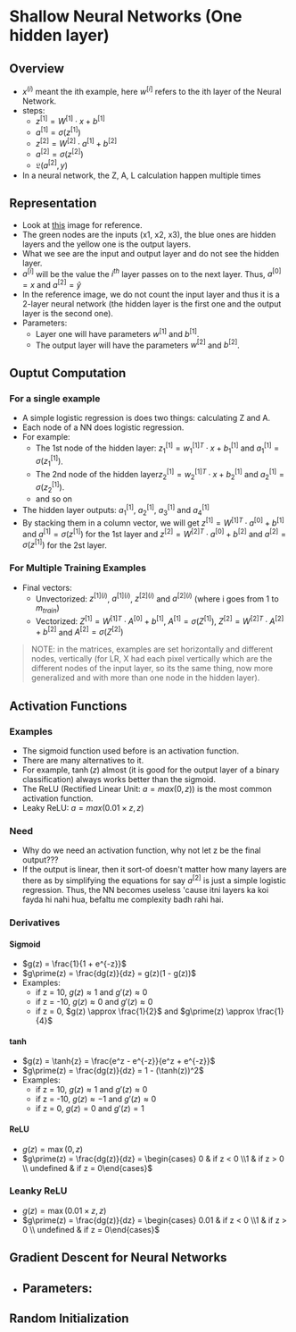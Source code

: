 # Shallow Neural Networks (One hidden layer)
## Overview
- $x^{(i)}$ meant the ith example, here $w^{[i]}$ refers to the ith layer of the Neural Network.
- steps:
    - $z^{[1]} = W^{[1]} \cdot x + b^{[1]}$
    - $a^{[1]} = \sigma(z^{[1]})$
    - $z^{[2]} = W^{[2]} \cdot a^{[1]} + b^{[2]}$
    - $a^{[2]} = \sigma(z^{[2]})$
    - $\mathfrak{L}(a^{[2]}, y)$
- In a neural network, the Z, A, L calculation happen multiple times
## Representation
- Look at [this](https://upload.wikimedia.org/wikipedia/commons/thumb/3/3d/Neural_network.svg/600px-Neural_network.svg.png) image for reference.
- The green nodes are the inputs (x1, x2, x3), the blue ones are hidden layers and the yellow one is the output layers.
- What we see are the input and output layer and do not see the hidden layer.
- $a^{[i]}$ will be the value the $i^{th}$ layer passes on to the next layer. Thus, $a^{[0]} = x$ and $a^{[2]} = \hat{y}$
- In the reference image, we do not count the input layer and thus it is a 2-layer neural network (the hidden layer is the first one and the output layer is the second one).
- Parameters:
    - Layer one will have parameters $w^{[1]}$ and $b^{[1]}$.
    - The output layer will have the parameters $w^{[2]}$ and $b^{[2]}$.
## Ouptut Computation
### For a single example
- A simple logistic regression is does two things: calculating Z and A.
- Each node of a NN does logistic regression.
- For example:
    - The 1st node of the hidden layer: $z^{[1]}_1 = {w^{[1]}_1}^{T} \cdot x + b^{[1]}_1$ and $a^{[1]}_1 = \sigma(z^{[1]}_1)$.
    - The 2nd node of the hidden layer$z^{[1]}_2 = {w^{[1]}_2}^{T} \cdot x + b^{[1]}_2$ and $a^{[1]}_2 = \sigma(z^{[1]}_2)$.
    - and so on
- The hidden layer outputs: $a^{[1]}_1$, $a^{[1]}_2$, $a^{[1]}_3$ and $a^{[1]}_4$
- By stacking them in a column vector, we will get $z^{[1]} = {W^{[1]}}^T \cdot a^{[0]} + b^{[1]}$ and $a^{[1]} = \sigma(z^{[1]})$ for the 1st layer and $z^{[2]} = {W^{[2]}}^T \cdot a^{[0]} + b^{[2]}$ and $a^{[2]} = \sigma(z^{[1]})$ for the 2st layer.
### For Multiple Training Examples
- Final vectors:
    - Unvectorized: $z^{[1](i)}$, $a^{[1](i)}$, $z^{[2](i)}$ and $a^{[2](i)}$ (where i goes from $1$ to $m_{train}$)
    - Vectorized: $Z^{[1]} = {W^{[1]}}^T \cdot A^{[0]} + b^{[1]}$, $A^{[1]} = \sigma(Z^{[1]})$, $Z^{[2]} = {W^{[2]}}^T \cdot A^{[2]} + b^{[2]}$ and $A^{[2]} = \sigma(Z^{[2]})$
> NOTE: in the matrices, examples are set horizontally and different nodes, vertically (for LR, X had each pixel vertically which are the different nodes of the input layer, so its the same thing, now more generalized and with more than one node in the hidden layer).
##  Activation Functions
### Examples
- The sigmoid function used before is an activation function.
- There are many alternatives to it.
- For example, $\tanh(z)$ almost (it is good for the output layer of a binary classification) always works better than the sigmoid.
- The ReLU (Rectified Linear Unit: $a = max(0, z))$ is the most common activation function.
- Leaky ReLU: $a = max(0.01 \times z, z)$
### Need
- Why do we need an activation function, why not let z be the final output???
- If the output is linear, then it sort-of doesn't matter how many layers are there as by simplifying the equations for say $a^{[2]}$ is just a simple logistic regression. Thus, the NN becomes useless 'cause itni layers ka koi fayda hi nahi hua, befaltu me complexity badh rahi hai.
### Derivatives
#### Sigmoid
- $g(z) = \frac{1}{1 + e^{-z}}$
- $g\prime(z) = \frac{dg(z)}{dz} = g(z)(1 - g(z))$
- Examples:
    - if z = 10, $g(z) \approx 1$ and $g\prime(z) \approx 0$
    - if z = -10, $g(z) \approx 0$ and $g\prime(z) \approx 0$
    - if z = 0, $g(z) \approx \frac{1}{2}$ and $g\prime(z) \approx \frac{1}{4}$
#### $\tanh$
- $g(z) = \tanh{z} = \frac{e^z - e^{-z}}{e^z + e^{-z}}$
- $g\prime(z) = \frac{dg(z)}{dz} = 1 - (\tanh(z))^2$
- Examples:
    - if z = 10, $g(z) \approx 1$ and $g\prime(z) \approx 0$
    - if z = -10, $g(z) \approx -1$ and $g\prime(z) \approx 0$
    - if z = 0, $g(z) = 0$ and $g\prime(z) = 1$
#### ReLU
- $g(z) = \max(0, z)$
- $g\prime(z) = \frac{dg(z)}{dz} = \begin{cases} 0 & if z < 0 \\1 & if z > 0 \\ undefined & if z = 0\end{cases}$
### Leanky ReLU
- $g(z) = \max(0.01 \times z, z)$
- $g\prime(z) = \frac{dg(z)}{dz} = \begin{cases} 0.01 & if z < 0 \\1 & if z > 0 \\ undefined & if z = 0\end{cases}$
## Gradient Descent for Neural Networks
- Parameters:
    - 
## Random Initialization